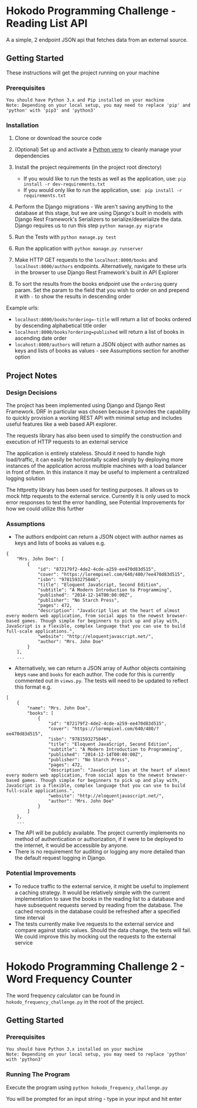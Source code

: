 # Hokodo Programming Challenge - Reading List API

A a simple, 2 endpoint JSON api that fetches data from an external source. 

## Getting Started
These instructions will get the project running on your machine

### Prerequisites 
```
You should have Python 3.x and Pip installed on your machine
Note: Depending on your local setup, you may need to replace 'pip' and 'python' with 'pip3' and 'python3'
```
### Installation
1. Clone or download the source code

2. (Optional) Set up and activate a [Python venv](https://docs.python.org/3/library/venv.html) to cleanly manage your dependencies

3. Install the project requirements (in the project root directory)
    - If you would like to run the tests as well as the application, use:
    ```pip install -r dev-requirements.txt```
    - If you would only like to run the application, use:
    ``` pip install -r requirements.txt```

4. Perform the Django migrations - We aren't saving anything to the database at this stage, but we are using Django's built in models
with Django Rest Framework's Serializers to  serialize/deserialize the data. Django requires us to run this step ```python manage.py migrate```

5. Run the Tests with ```python manage.py test```

6. Run the application with
    ```python manage.py runserver```
    
7. Make HTTP GET requests to the ```localhost:8000/books``` and ```localhost:8000/authors``` endpoints. Alternatively,
navigate to these urls in the browser to use Django Rest Framework's built in API Explorer

8. To sort the results from the books endpoint use the ```ordering``` query param. Set the param to the field that you 
wish to order on and prepend it with ```-``` to show the results in descending order

Example urls:
- ```localhost:8000/books?ordering=-title``` will return a list of books ordered by descending alphabetical title order
- ```localhost:8000/books?ordering=published``` will return a list of books in ascending date order
- ```locahost:8000/authors``` will return a JSON object with author names as keys and lists of books as values - see
Assumptions section for another option
## Project Notes
### Design Decisions
The project has been implemented using Django and Django Rest Framework. DRF in particular was chosen because it 
provides the capability to quickly provision a working REST API with minimal setup and includes useful features like
a web based API explorer.

The requests library has also been used to simplify the construction and execution of HTTP requests to an external service

The application is entirely stateless. Should it need to handle high load/traffic, it can easily be horizontally scaled 
simply by deploying more instances of the application across multiple machines with a load balancer in front of them.
In this instance it may be useful to implement a centralized logging solution

The httpretty library has been used for testing purposes. It allows us to mock http requests to the external service.
Currently it is only used to mock error responses to test the error handling, see Potential Improvements for how we could
utilize this further
### Assumptions
- The authors endpoint can return a JSON object with author names as keys and lists of books as values e.g. 
```
{
    "Mrs. John Doe": [
        {
            "id": "872179f2-4de2-4cde-a259-ee470d83d515",
            "cover": "https://lorempixel.com/640/480/?ee470d83d515",
            "isbn": "9781593275846",
            "title": "Eloquent JavaScript, Second Edition",
            "subtitle": "A Modern Introduction to Programming",
            "published": "2014-12-14T00:00:00Z",
            "publisher": "No Starch Press",
            "pages": 472,
            "description": "JavaScript lies at the heart of almost every modern web application, from social apps to the newest browser-based games. Though simple for beginners to pick up and play with, JavaScript is a flexible, complex language that you can use to build full-scale applications.",
            "website": "http://eloquentjavascript.net/",
            "author": "Mrs. John Doe"
        }
    ],
    ...
```
- Alternatively, we can return a JSON array of Author objects containing keys ```name``` and ```books``` for each author.
The code for this is currently commented out in ```views.py```. The tests will need to be updated to reflect this format e.g.
```
[
    {
        "name": "Mrs. John Doe",
        "books": [
            {
                "id": "872179f2-4de2-4cde-a259-ee470d83d515",
                "cover": "https://lorempixel.com/640/480/?ee470d83d515",
                "isbn": "9781593275846",
                "title": "Eloquent JavaScript, Second Edition",
                "subtitle": "A Modern Introduction to Programming",
                "published": "2014-12-14T00:00:00Z",
                "publisher": "No Starch Press",
                "pages": 472,
                "description": "JavaScript lies at the heart of almost every modern web application, from social apps to the newest browser-based games. Though simple for beginners to pick up and play with, JavaScript is a flexible, complex language that you can use to build full-scale applications.",
                "website": "http://eloquentjavascript.net/",
                "author": "Mrs. John Doe"
            }
        ]
    },
    ...
```

- The API will be publicly available. The project currently implements no method of authentication or authorization,
if it were to be deployed to the internet, it would be accessible by anyone.
- There is no requirement for auditing or logging any more detailed than the default request logging in Django. 
### Potential Improvements
- To reduce traffic to the external service, it might be useful to implement a caching strategy. It would be relatively
simple with the current implementation to save the books in the reading list to a database and have subsequent requests
served by reading from the database. The cached records in the database could be refreshed after a specified time interval
- The tests currently make live requests to the external service and compare against static values. Should the data change,
the tests will fail. We could improve this by mocking out the requests to the external service

# Hokodo Programming Challenge 2 - Word Frequency Counter
The word frequency calculator can be found in ```hokodo_frequency_challenge.py``` in the root of the project.
## Getting Started
### Prerequisites
```
You should have Python 3.x installed on your machine
Note: Depending on your local setup, you may need to replace 'python' with 'python3'
```
### Running The Program
Execute the program using ```python hokodo_frequency_challenge.py```

You will be prompted for an input string - type in your input and hit enter


